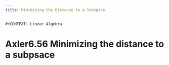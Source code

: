 ```yaml
---
title: Minimizing the Distance to a Subspace
---
```


```{=org}
#+CONTEXT: Linear Algebra
```
# Axler6.56 Minimizing the distance to a subpsace
